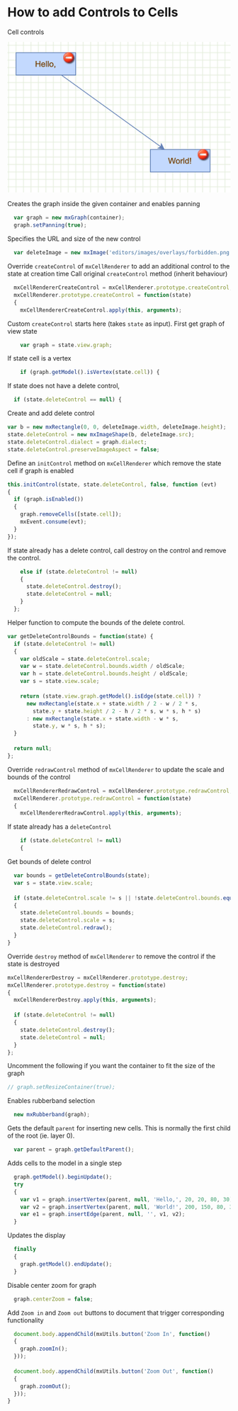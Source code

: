 # How to add Controls to Cells

Cell controls

![Cell controls](../images/examples/controls.png "Cell controls")

Creates the graph inside the given container and enables panning

```js
  var graph = new mxGraph(container);
  graph.setPanning(true);
```

Specifies the URL and size of the new control

```js
  var deleteImage = new mxImage('editors/images/overlays/forbidden.png', 16, 16);
```

Override `createControl` of `mxCellRenderer` to add an additional control to the state at creation time
Call original `createControl` method (inherit behaviour)

```js
  mxCellRendererCreateControl = mxCellRenderer.prototype.createControl;
  mxCellRenderer.prototype.createControl = function(state)
  {
    mxCellRendererCreateControl.apply(this, arguments);
```

Custom `createControl` starts here (takes `state` as input). First get graph of view state

```js
    var graph = state.view.graph;
```

If state cell is a vertex

```js
    if (graph.getModel().isVertex(state.cell)) {
```

If state does not have a delete control, 

```js
  if (state.deleteControl == null) {
```  

Create and add delete control 

```js
var b = new mxRectangle(0, 0, deleteImage.width, deleteImage.height);
state.deleteControl = new mxImageShape(b, deleteImage.src);
state.deleteControl.dialect = graph.dialect;
state.deleteControl.preserveImageAspect = false;
```

Define an `initControl` method on `mxCellRenderer` which remove the state cell if graph is enabled

```js
this.initControl(state, state.deleteControl, false, function (evt)
{
  if (graph.isEnabled())
  {
    graph.removeCells([state.cell]);
    mxEvent.consume(evt);
  }
});
```

If state already has a delete control, call destroy on the control and remove the control.

```js
    else if (state.deleteControl != null)
    {
      state.deleteControl.destroy();
      state.deleteControl = null;
    }
  };
```

Helper function to compute the bounds of the delete control.

```js
var getDeleteControlBounds = function(state) {
  if (state.deleteControl != null)
  {
    var oldScale = state.deleteControl.scale;
    var w = state.deleteControl.bounds.width / oldScale;
    var h = state.deleteControl.bounds.height / oldScale;
    var s = state.view.scale;

    return (state.view.graph.getModel().isEdge(state.cell)) ? 
      new mxRectangle(state.x + state.width / 2 - w / 2 * s,
        state.y + state.height / 2 - h / 2 * s, w * s, h * s)
      : new mxRectangle(state.x + state.width - w * s,
        state.y, w * s, h * s);
  }
  
  return null;
};
```

Override `redrawControl` method of `mxCellRenderer` to update the scale and bounds of the control
  
```js
  mxCellRendererRedrawControl = mxCellRenderer.prototype.redrawControl;
  mxCellRenderer.prototype.redrawControl = function(state)
  {
    mxCellRendererRedrawControl.apply(this, arguments);
```

If state already has a `deleteControl`

```js
    if (state.deleteControl != null)
    {
```

Get bounds of delete control

```js
  var bounds = getDeleteControlBounds(state);
  var s = state.view.scale;

  if (state.deleteControl.scale != s || !state.deleteControl.bounds.equals(bounds))
  {
    state.deleteControl.bounds = bounds;
    state.deleteControl.scale = s;
    state.deleteControl.redraw();
  }
}
```
  
Override `destroy` method of `mxCellRenderer` to remove the control if the state is destroyed

```js
mxCellRendererDestroy = mxCellRenderer.prototype.destroy;
mxCellRenderer.prototype.destroy = function(state)
{
  mxCellRendererDestroy.apply(this, arguments);

  if (state.deleteControl != null)
  {
    state.deleteControl.destroy();
    state.deleteControl = null;
  }
};
```

Uncomment the following if you want the container to fit the size of the graph

```js
// graph.setResizeContainer(true);
```

Enables rubberband selection

```js
  new mxRubberband(graph);
```

Gets the default `parent` for inserting new cells. This is normally the first child of the root (ie. layer 0).

```js
  var parent = graph.getDefaultParent();
```

Adds cells to the model in a single step

```js
  graph.getModel().beginUpdate();
  try
  {
    var v1 = graph.insertVertex(parent, null, 'Hello,', 20, 20, 80, 30);
    var v2 = graph.insertVertex(parent, null, 'World!', 200, 150, 80, 30);
    var e1 = graph.insertEdge(parent, null, '', v1, v2);
  }
```

Updates the display

```js
  finally
  {
    graph.getModel().endUpdate();
  }
```

Disable center zoom for graph

```js
  graph.centerZoom = false;
```

Add `Zoom in` and `Zoom out` buttons to document that trigger corresponding functionality

```js
  document.body.appendChild(mxUtils.button('Zoom In', function()
  {
    graph.zoomIn();
  }));
  
  document.body.appendChild(mxUtils.button('Zoom Out', function()
  {
    graph.zoomOut();
  }));
}
```